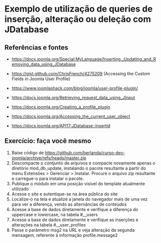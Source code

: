 Exemplo de utilização de queries de inserção, alteração ou deleção com JDatabase
================

Referências e fontes
---------------------
-   https://docs.joomla.org/Special:MyLanguage/Inserting,_Updating_and_Removing_data_using_JDatabase
-	https://gist.github.com/ChrisFrench/4275209 (Accessing the Custom Fields in Joomla User Profile)
-	https://www.joomlashack.com/blog/joomla/user-profile-plugin/
-	https://docs.joomla.org/Retrieving_request_data_using_JInput

-	https://docs.joomla.org/Creating_a_profile_plugin
-	https://docs.joomla.org/Accessing_the_current_user_object
-	https://docs.joomla.org/API17:JDatabase::insertid

Exercício: faça você mesmo
---------------------
1.	Baixe código de https://github.com/berlanda/curso-dev-joomla/archive/refs/heads/master.zip
2.	Descompacte o contjunto de arquivos e compacte novamente apenas o diretório mod_db_update, instalando o pacote resultante a partir do menu Extensões > Gerenciar > Instalar. Procure o arquivo zip resultante e carregue-o para instalar o pacote.
3. Publique o módulo em uma posição visível do template atualmente utilizado
4. Acesse o site e autentique-se na área pública do site
5. Localize-o na tela e atualize a janela do navegador mais de uma vez para ver a diferença, vendo as alternâncias de conteúdos
6. Acesse a base de dados diretamente e verifique a diferença do uppercase e lowercase, na tabela #__users
7. Acesse a base de dados diretamente e verifique as inserções e alterações na tabela #__user_profiles
8. Passe o parâmetro msg2 na URL e veja alteração da segunda mensagem, referente à informação profile.message2
